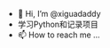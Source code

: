 - 👋 Hi, I’m @xiguadaddy
- 学习Python和记录项目
- 📫 How to reach me ...

<!---
xiguadaddy/xiguadaddy is a ✨ special ✨ repository because its `README.md` (this file) appears on your GitHub profile.
You can click the Preview link to take a look at your changes.
--->
